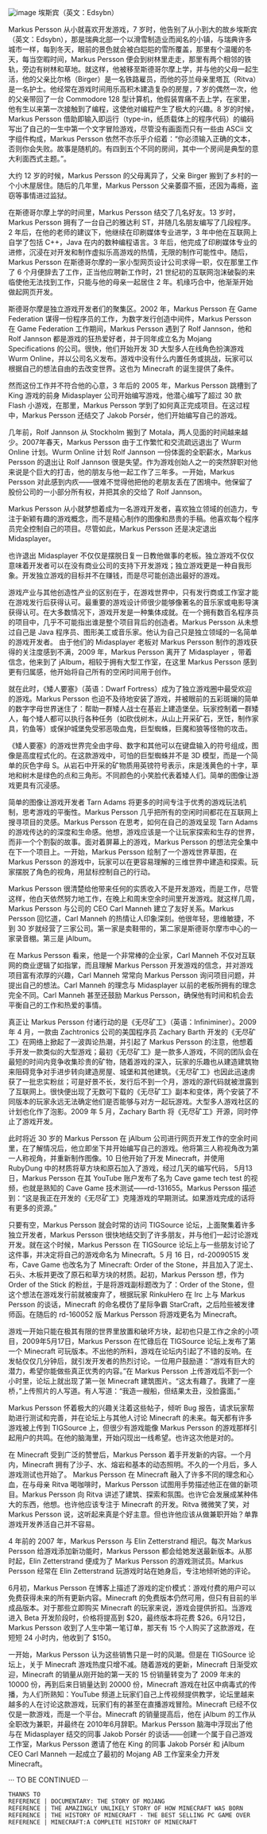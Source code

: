 ![image](https://user-images.githubusercontent.com/29837162/121134339-de31f480-c865-11eb-86fc-c087f80b5f37.png)
埃斯宾（英文：Edsybn）

Markus Persson 从小就喜欢开发游戏，7 岁时，他告别了从小到大的故乡埃斯宾（英文：Edsybn），那是瑞典北部一个以滑雪制造业而闻名的小镇，与瑞典许多城市一样，每到冬天，眼前的景色就会被白皑皑的雪所覆盖，那里有个温暖的冬天，每当空暇时间，Markus Persson 便会到树林里走走，那里有两个相邻的铁轨，旁边有树林和草地。就这样，他被移至斯德哥尔摩上学，并与他的父母一起生活，他的父亲比尔格（Birger）是一名铁路雇员，而他的芬兰母亲里塔瓦（Ritva）是一名护士。他经常在游戏时间用乐高积木建造复杂的房屋，7 岁的偶然一次，他的父亲带回了一台 Commodore 128 型计算机，他假装胃痛不去上学，在家里，他有生以来第一次接触到了编程，这使他对编程产生了极大的兴趣。8 岁的时候，Markus Persson 借助即输入即运行（type-in，纸质载体上的程序代码）的编码写出了自己的一生中第一个文字冒险游戏，尽管没有画面而只有一些由 ASCii 文字组件构成，Markus Persson 依然不亦乐乎介绍着：“你必须输入正确的文本，否则你会失败。故事是随机的。有四到五个不同的房间，其中一个房间是典型的意大利面西式主题。”。

大约 12 岁的时候，Markus Persson 的父母离异了，父亲 Birger 搬到了乡村的一个小木屋居住。随后的几年里，Markus Persson 父亲萎靡不振，还因为毒瘾，盗窃等事情进过监狱。

在斯德哥尔摩上学的时间里，Markus Persson 结交了几名好友。13 岁时，Markus Persson 拥有了一台自己的雅达利 ST，并随几名朋友编写了几段程序。2 年后，在他的老师的建议下，他继续在印刷媒体专业进学，3 年中他在互联网上自学了包括 C++，Java 在内的数种编程语言。3 年后，他完成了印刷媒体专业的进修，沉浸在对开发和制作虚拟乐高游戏的热情，无限的制作可能性中。随后， Markus Persson 在斯德哥尔摩的一家小型网页设计公司求得一职，仅在那里工作了 6 个月便辞去了工作，正当他应聘新工作时，21 世纪初的互联网泡沫破裂的来临使他无法找到工作，只能与他的母亲一起居住 2 年。机缘巧合中，他渐渐开始做起网页开发。

斯德哥尔摩是独立游戏开发者们的聚集区。2002 年，Markus Persson 在 Game Federation 谋得一份程序员的工作，为数字发行创造中间件，Markus Persson 在 Game Federation 工作期间，Markus Persson 遇到了 Rolf Jannson，他和 Rolf Jannson 都是游戏的狂热爱好者，并于同年成立名为 Mojang Specifications 的公司。很快，他们开始开发 3D 大型多人在线角色扮演游戏 Wurm Online，并以公司名义发布。游戏中没有什么内置任务或挑战，玩家可以根据自己的想法自由的去改变世界。这也为 Minecraft 的诞生提供了条件。

然而这份工作并不符合他的心意，3 年后的 2005 年，Markus Persson 跳槽到了 King 游戏的前身 Midasplayer 公司开始编写游戏，他潜心编写了超过 30 款 Flash 小游戏，在那里，Markus Persson 学到了如何真正完成项目。在这过程中，Markus Persson 还结交了 Jakob Porsér，他们开始编写自己的游戏。

几年前，Rolf Jannson 从 Stockholm 搬到了 Motala，两人见面的时间越来越少。2007年春天，Markus Persson 由于工作繁忙和交流疏远退出了 Wurm Online 计划。Wurm Online 计划 Rolf Jannson 一份体面的全职薪水，Markus Persson 的退出让 Rolf Jannson 很是失望。作为游戏创始人之一的突然辞职对他来说是个巨大的打击，他的朋友与他一起工作了三年多。一开始，Markus Persson 对此感到内疚——很难不觉得他把他的老朋友丢在了困境中。他保留了股份公司的一小部分所有权，并把其余的交给了 Rolf Jannson。

Markus Persson 从小就梦想着成为一名游戏开发者，喜欢独立领域的创造力，专注于新颖有趣的游戏概念，而不是精心制作的图像和昂贵的手稿。他喜欢每个程序员完全控制自己的项目。尽管如此，Markus Persson 还是决定退出 Midasplayer。

也许退出 Midasplayer 不仅仅是摆脱日复一日教他做事的老板。独立游戏不仅仅意味着开发者可以在没有商业公司的支持下开发游戏；独立游戏更是一种自我形象。开发独立游戏的目标并不在赚钱，而是尽可能创造出最好的游戏。

游戏产业与其他创造性产业的区别在于，在游戏世界中，只有发行商或工作室才能在游戏发行后获得认可。最重要的游戏设计师很少能够像著名的音乐家或电影导演获得认可。在大多数情况下，游戏开发是一种集体成就。在一个拥有数百名程序员的项目中，几乎不可能指出谁是整个项目背后的创造者。Markus Persson 从未想过自己是 Java 程序员、图形美工或音乐家。他认为自己只是独立领域的一名简单的游戏开发者。
由于他们的 Midasplayer 老板对 Markus Persson 制作的游戏获得的关注度感到不满，2009 年，Markus Persson 离开了 Midasplayer ，带着信念，他来到了 jAlbum，相较于拥有大型工作室，在这里 Markus Persson 感到更有归属感，他开始将自己所有的空闲时间用于创作。

就在此时，《矮人要塞》（英语：Dwarf Fortress）成为了独立游戏圈中最受欢迎的游戏。Markus Persson 也迫不及待地安装了游戏，并被眼前的五彩斑斓的简单的数字字母世界迷住了：帮助一群矮人战士在基岩上建造堡垒。玩家控制着一群矮人，每个矮人都可以执行各种任务（如砍伐树木，从山上开采矿石，烹饪，制作家具，钓鱼等）或保护城堡免受邪恶吸血鬼，巨型蜘蛛，巨魔和狼等怪物的攻击。

《矮人要塞》的游戏世界完全由字母、数字和其他可以在键盘输入的符号组成，图像是高度程式化的。在这款游戏中，可怕的巨型蜘蛛并不是 3D 模型，而是一个简单的灰色字母 S。从岩石中开采的矿物质用英镑符号表示，床是浅黄色的十字，草地和树木是绿色的点和三角形。不同颜色的小笑脸代表着矮人们。简单的图像让游戏更具有沉浸感。

简单的图像让游戏开发者 Tarn Adams 将更多的时间专注于优秀的游戏玩法机制，思考游戏的平衡性。Markus Persson 几乎把所有的空闲时间都花在互联网上搜寻项目的灵感。Markus Persson 在思考，如何在自己的游戏呈现 Tarn Adams 的游戏传达的的深度和生命感。他想，游戏应该是一个让玩家探索和生存的世界，而非一个个割裂的故事。面对着屏幕上的游戏，Markus Persson 的想法完全集中在下一个项目上。一开始，Markus Persson  绘制了一个游戏世界草图，在 Markus Persson 的游戏中，玩家可以在更容易理解的三维世界中建造和探索。玩家摆脱了角色的视角，用鼠标控制自己的行动。

Markus Persson 很清楚给他带来任何的实质收入不是开发游戏，而是工作，尽管这样，他白天依然努力地工作，在晚上和周末空余时间里开发游戏。就这样几周，Markus Persson 与公司的 CEO Carl Manneh 建立了友好关系。Markus Persson 回忆道，Carl Manneh 的热情让人印象深刻。他很年轻，思维敏捷，不到 30 岁就经营了三家公司。第一家是卖鞋带的，第二家是斯德哥尔摩市中心的一家录音棚。第三是 jAlbum。

在 Markus Persson 看来，他是一个非常棒的企业家，Carl Manneh 不仅对互联网的商业逻辑了如指掌，而且理解 Markus Persson 开发游戏的信念，并对游戏项目富有浓厚的兴趣，Carl Manneh 常常向 Markus Persson 询问项目问题，并提出自己的想法。Carl Manneh 的理念与 Midasplayer 以前的老板所拥有的理念完全不同。Carl Manneh 甚至还鼓励 Markus Persson，确保他有时间和机会去平衡自己的工作和热爱的事情。

真正让 Markus Persson 付诸行动的是《无尽矿工》（英语：Infiniminer）。2009 年 4 月，一款由 Zachtronics 公司的美国程序员 Zachary Barth 开发的《无尽矿工》在网络上掀起了一波舆论热潮，并引起了 Markus Persson 的注意，他想着手开发一款类似的大型游戏；最初《无尽矿工》是一款多人游戏，不同的团队会在最短的时间内竞争收集珍贵的矿物，随着游戏的深入，玩家的乐趣也从建造建筑物来阻碍竞争对手进步转向建造房屋、城堡和其他建筑。《无尽矿工》也因此迅速虏获了一批忠实粉丝；可是好景不长，发行后不到一个月，游戏的源代码就被泄露到了互联网上。很快便出现了无数可下载的《无尽矿工》副本和变体，两个安装了不同版本的玩家永远无法确定他们是否能够与对方一起玩游戏。大型多人游戏社区的计划也化作了泡影。2009 年 5 月，Zachary Barth 将《无尽矿工》开源，同时停止了游戏开发。

此时将近 30 岁的 Markus Persson 在 jAlbum 公司进行网页开发工作的空余时间里，在了解情况后，他立即坐下并开始编写自己的游戏。他将第三人称视角改为第一人称视角，并重新制作图像。10 日他开始了开发 Minecraft，并使用 RubyDung 中的材质将草方块和原石加入了游戏，经过几天的编写代码， 5月13日，Markus Persson 在其 YouTube 账户发布了名为 Cave game tech test 的视频，也就是熟知的 Cave Game 技术测试——rd-131655。Markus Persson 描述到：“这是我正在开发的《无尽矿工》克隆游戏的早期测试。如果游戏完成的话将有更多的资源。”

只要有空，Markus Persson 就会时常的访问 TIGSource 论坛，上面聚集着许多独立开发者，Markus Persson 很快地结交到了许多朋友，并与他们一起讨论游戏开发。就在这个时候，Markus Persson 在 TIGSource 论坛上与一些朋友讨论了这件事，并决定将自己的游戏命名为 Minecraft。5 月 16 日，rd-20090515 发布，Cave Game 也改名为了 Minecraft: Order of the Stone，并且加入了泥土、石头、木板并更改了原石和草方块的材质。起初，Markus Persson 想，作为 Order of the Stick 的粉丝，于是将游戏副标题改为了：Order of the Stone，但这个想法在游戏发行前就被废弃了，根据玩家 RinkuHero 在 Irc 上与 Markus Persson 的谈话，Minecraft 的命名模仿了星际争霸 StarCraft，之后险些被发律师函。在随后的 rd-160052 版 Markus Persson 将游戏更名为 Minecraft。

游戏一开始只能在极其有限的世界里放置和破坏方块，起初也只是工作之余的小项目，2009年5月17日，Markus Persson 在忙碌后在 TIGSource 论坛上发布了第一个 Minecraft 可玩版本。不出他的所料，游戏在论坛内引起了不错的反响。在发帖仅仅几分钟后，就引发开发者的热烈讨论。一位用户鼓励道：“游戏有巨大的潜力，希望你能做些真正优秀的内容。”在 Markus Persson 上传游戏后不到一个小时里，论坛上就出现了第一张 Minecraft 建筑图片。“这太有趣了。我建了一座桥，”上传照片的人写道。有人写道：“我造一艘船，但结果太丑，没脸露面。”

Markus Persson 怀着极大的兴趣关注着这些帖子，倾听 Bug 报告，请求玩家帮助进行测试和完善，并在论坛上与其他人讨论 Minecraft 的未来。每天都有许多游戏被上传到 TIGSource 上，但很少有游戏能像 Markus Persson 的游戏那样引起用户的共鸣。在他的脑海里，开始闪现出一线希望。也许这次他是对的。

在 Minecraft 受到广泛的赞誉后，Markus Persson 着手开发新的内容。一个月内，Minecraft 拥有了沙子、水、熔岩和基本的动态照明。不久的一个月后，多人游戏测试也开始了。
Markus Persson 在 Minecraft 融入了许多不同的理念和心血，在与母亲 Ritva 喝咖啡时，Markus Persson 试图用手势描述他正在做的新项目。Markus Persson 向 Ritva 讲述了建筑、探索和氛围。也许它会发展成某种伟大的东西，他想。也许他应该专注于 Minecraft 的开发。Ritva 微微笑了笑，对 Markus Persson 说，这听起来真是个好主意。但也许他应该从做兼职开始？单靠游戏开发养活自己并不容易。

4 年前的 2007 年，Markus Persson 与  Elin Zetterstrand 相识。每次 Markus Persson 给游戏添加新功能时，Markus Persson 都会给她发送最新版本。从那时起，Elin Zetterstrand 便成为了 Markus Persson 的游戏测试员。Markus Persson 经常在 Elin Zetterstrand 玩游戏时站在她身后，专注地倾听她的评论。

6月初，Markus Persson 在博客上描述了游戏的定价模式：游戏付费的用户可以免费获得未来的所有更新内容。Minecraft 的免费版本仍然可用，但只有目前的半成品版本。对于那些立即购买 Minecraft 的玩家来说，游戏会提供折扣。当游戏进入 Beta 开发阶段时，价格将提高到 $20，最终版本将花费 $26。6月12日，Markus Persson 收到了人生中第一笔订单，那天有 15 个人购买了这款游戏，在短短 24 小时内，他收到了 $150。

一开始，Markus Persson 认为这些销售只是一时的风潮。但是在 TIGSource 论坛上，关于 Minecraft 游戏热度只增不减。随着游戏的更新，Minecraft 日渐受欢迎，Minecraft 的销量从刚开始的第一天的 15 份销量转变为了 2009 年末的 10000 份，再到后来日销量达到 20000 份，Minecraft 游戏在社区中病毒式的传播，为人们所熟知：YouTube 频道上玩家们自己上传视频提供教学，论坛里越来越多的人在讨论这款游戏，玩家们有的甚至在直播游戏冒险。Minecraft 已经不仅仅是一款游戏，而是一个平台。Minecraft 的销量提高后，他在 jAlbum 的工作从全职改为兼职，并最终在 2010年6月辞职。Markus Persson 脑海中浮现出了他与在 Midasplayer 结交的同事  Jakob Porsér 的谈话——创建一个属于自己游戏工作室，Markus Persson 邀请了他在 King 的同事 Jakob Porsér 和 jAlbum CEO Carl Manneh 一起成立了最初的 Mojang AB 工作室来全力开发 Minecraft。



 ··· TO BE CONTINUED ···
 
    THANKS TO
    REFERENCE | DOCUMENTARY: THE STORY OF MOJANG
    REFERENCE | THE AMAZINGLY UNLIKELY STORY OF HOW MINECRAFT WAS BORN
    REFERENCE | THE HISTORY OF MINECRAFT - THE BEST SELLING PC GAME OVER
    REFERENCE | MINECRAFT:A COMPLETE HISTORY OF MINECRAFT
